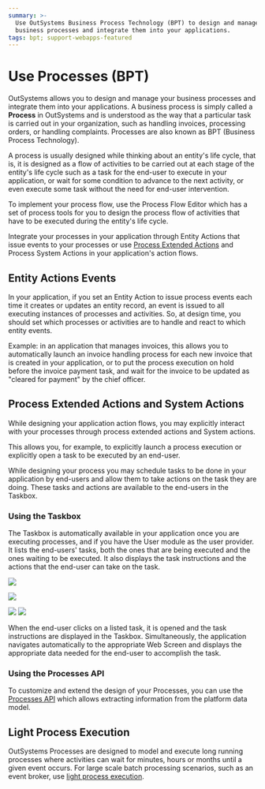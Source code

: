 ```yaml
---
summary: >-
  Use OutSystems Business Process Technology (BPT) to design and manage your
  business processes and integrate them into your applications.
tags: bpt; support-webapps-featured
---
```


# Use Processes \(BPT\)

OutSystems allows you to design and manage your business processes and integrate them into your applications. A business process is simply called a **Process** in OutSystems and is understood as the way that a particular task is carried out in your organization, such as handling invoices, processing orders, or handling complaints. Processes are also known as BPT \(Business Process Technology\).

A process is usually designed while thinking about an entity's life cycle, that is, it is designed as a flow of activities to be carried out at each stage of the entity's life cycle such as a task for the end-user to execute in your application, or wait for some condition to advance to the next activity, or even execute some task without the need for end-user intervention.

To implement your process flow, use the Process Flow Editor which has a set of process tools for you to design the process flow of activities that have to be executed during the entity's life cycle.

Integrate your processes in your application through Entity Actions that issue events to your processes or use [Process Extended Actions](actions-extended/intro.md) and Process System Actions in your application's action flows.

## Entity Actions Events

In your application, if you set an Entity Action to issue process events each time it creates or updates an entity record, an event is issued to all executing instances of processes and activities. So, at design time, you should set which processes or activities are to handle and react to which entity events.

Example: in an application that manages invoices, this allows you to automatically launch an invoice handling process for each new invoice that is created in your application, or to put the process execution on hold before the invoice payment task, and wait for the invoice to be updated as "cleared for payment" by the chief officer.

## Process Extended Actions and System Actions

While designing your application action flows, you may explicitly interact with your processes through process extended actions and System actions.

This allows you, for example, to explicitly launch a process execution or explicitly open a task to be executed by an end-user.

While designing your process you may schedule tasks to be done in your application by end-users and allow them to take actions on the task they are doing. These tasks and actions are available to the end-users in the Taskbox.

### Using the Taskbox

The Taskbox is automatically available in your application once you are executing processes, and if you have the User module as the user provider. It lists the end-users' tasks, both the ones that are being executed and the ones waiting to be executed. It also displays the task instructions and the actions that the end-user can take on the task.

![](../../../.gitbook/assets/process-taskbox-highlighted.jpg)

![](../../../.gitbook/assets/process-taskbox-mouseover.jpg)

![](../../../.gitbook/assets/process-taskbox-opened.jpg) ![](../../../.gitbook/assets/process-taskbox-instructions.jpg)

When the end-user clicks on a listed task, it is opened and the task instructions are displayed in the Taskbox. Simultaneously, the application navigates automatically to the appropriate Web Screen and displays the appropriate data needed for the end-user to accomplish the task.

### Using the Processes API

To customize and extend the design of your Processes, you can use the [Processes API](https://github.com/danielmarquespt/docs-product/tree/e7ea3f444d5129dab245c69ab72ae091554bc4fb/src/ref/apis/processes-api.md%3E) which allows extracting information from the platform data model.

## Light Process Execution

OutSystems Processes are designed to model and execute long running processes where activities can wait for minutes, hours or months until a given event occurs. For large scale batch processing scenarios, such as an event broker, use [light process execution](light-process.md).

